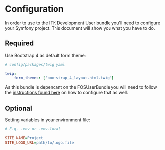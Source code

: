 # Configuration

In order to use to the ITK Development User bundle you'll need to configure your Symfony project. This document will
show you what you have to do.

## Required

Use Bootstrap 4 as default form theme:

```yaml
# config/packages/twig.yaml

twig:
    form_themes: ['bootstrap_4_layout.html.twig']
```

As this bundle is dependant on the FOSUserBundle you will need to follow the [instructions found here](https://github.com/FriendsOfSymfony/FOSUserBundle/blob/master/Resources/doc/index.rst) on how to configure that as well.

## Optional

Setting variables in your environment file:

```ini
# E.g. .env or .env.local

SITE_NAME=Project
SITE_LOGO_URL=path/to/logo.file
```
